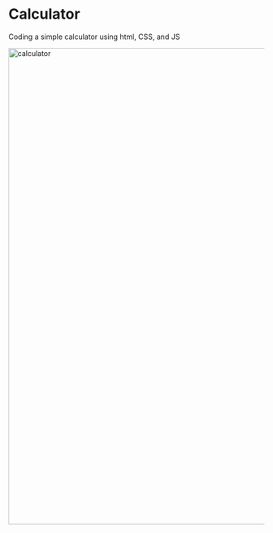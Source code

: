 # Calculator

Coding a simple calculator using html, CSS, and JS

<img width="938" alt="calculator" src="https://user-images.githubusercontent.com/62395686/147371103-3fb5b1e7-f36c-47aa-bac9-6c77cc0b1f3c.PNG">

